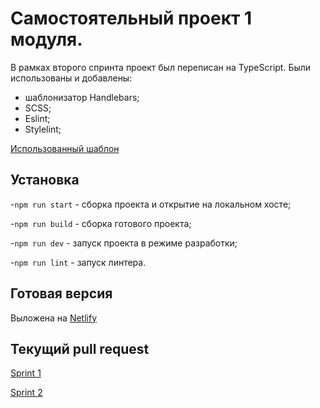 # Самостоятельный проект 1 модуля.
В рамках второго спринта проект был переписан на TypeScript.
Были использованы и добавлены:
* шаблонизатор Handlebars;
* SCSS;
* Eslint;
* Stylelint;
 

[Использованный шаблон](https://www.figma.com/file/5SdcaCVsZEull9iuLNMdxR/sprint-1?type=design&node-id=0%3A1&t=gijo5ZrRiazu7JcY-1)
## Установка
-`npm run start` - сборка проекта и открытие на локальном хосте;

-`npm run build` - сборка готового проекта;

-`npm run dev` - запуск проекта в режиме разработки;

-`npm run lint` - запуск линтера.

## Готовая версия
Выложена на [Netlify](https://messangerchat.netlify.app/)

## Текущий pull request
[Sprint 1](https://github.com/gudtae/middle.messenger.praktikum.yandex/pull/1#issue-1747964287)

[Sprint 2](https://github.com/gudtae/middle.messenger.praktikum.yandex/pull/2#issue-1778638810) 

